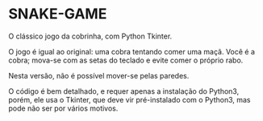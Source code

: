 # SNAKE-GAME

O clássico jogo da cobrinha, com  Python Tkinter.

O jogo é igual ao original: uma cobra tentando comer uma maçã. Você é a cobra; mova-se com as setas do teclado e evite comer o próprio rabo.

Nesta versão, não é possível mover-se pelas paredes.

O código é bem detalhado, e requer apenas a instalação do Python3, porém, ele usa o Tkinter, que deve vir pré-instalado com o Python3, mas pode não ser por vários motivos.
